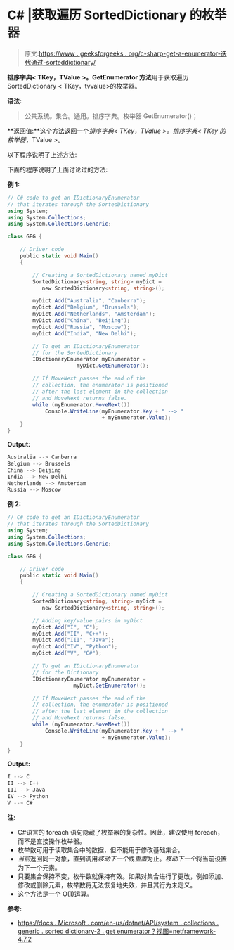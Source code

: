 # C# |获取遍历 SortedDictionary 的枚举器

> 原文:[https://www . geeksforgeeks . org/c-sharp-get-a-enumerator-迭代通过-sorteddictionary/](https://www.geeksforgeeks.org/c-sharp-get-an-enumerator-that-iterates-through-the-sorteddictionary/)

**排序字典< TKey，TValue >。GetEnumerator 方法**用于获取遍历 SortedDictionary < TKey，tvvalue>的枚举器。

**语法:**

> 公共系统。集合。通用。排序字典<tkey tvalue="">。枚举器 GetEnumerator()；</tkey>

**返回值:**这个方法返回一个*排序字典< TKey，TValue >。排序字典< TKey 的枚举器*，TValue >。

以下程序说明了上述方法:

下面的程序说明了上面讨论过的方法:

**例 1:**

```cs
// C# code to get an IDictionaryEnumerator
// that iterates through the SortedDictionary
using System;
using System.Collections;
using System.Collections.Generic;

class GFG {

    // Driver code
    public static void Main()
    {

        // Creating a SortedDictionary named myDict
        SortedDictionary<string, string> myDict = 
           new SortedDictionary<string, string>();

        myDict.Add("Australia", "Canberra");
        myDict.Add("Belgium", "Brussels");
        myDict.Add("Netherlands", "Amsterdam");
        myDict.Add("China", "Beijing");
        myDict.Add("Russia", "Moscow");
        myDict.Add("India", "New Delhi");

        // To get an IDictionaryEnumerator
        // for the SortedDictionary
        IDictionaryEnumerator myEnumerator = 
                      myDict.GetEnumerator();

        // If MoveNext passes the end of the
        // collection, the enumerator is positioned
        // after the last element in the collection
        // and MoveNext returns false.
        while (myEnumerator.MoveNext())
            Console.WriteLine(myEnumerator.Key + " --> "
                              + myEnumerator.Value);
    }
}
```

**Output:**

```cs
Australia --> Canberra
Belgium --> Brussels
China --> Beijing
India --> New Delhi
Netherlands --> Amsterdam
Russia --> Moscow

```

**例 2:**

```cs
// C# code to get an IDictionaryEnumerator
// that iterates through the SortedDictionary
using System;
using System.Collections;
using System.Collections.Generic;

class GFG {

    // Driver code
    public static void Main()
    {

        // Creating a SortedDictionary named myDict
        SortedDictionary<string, string> myDict = 
           new SortedDictionary<string, string>();

        // Adding key/value pairs in myDict
        myDict.Add("I", "C");
        myDict.Add("II", "C++");
        myDict.Add("III", "Java");
        myDict.Add("IV", "Python");
        myDict.Add("V", "C#");

        // To get an IDictionaryEnumerator
        // for the Dictionary
        IDictionaryEnumerator myEnumerator = 
                     myDict.GetEnumerator();

        // If MoveNext passes the end of the
        // collection, the enumerator is positioned
        // after the last element in the collection
        // and MoveNext returns false.
        while (myEnumerator.MoveNext())
            Console.WriteLine(myEnumerator.Key + " --> "
                              + myEnumerator.Value);
    }
}
```

**Output:**

```cs
I --> C
II --> C++
III --> Java
IV --> Python
V --> C#

```

**注:**

*   C#语言的 foreach 语句隐藏了枚举器的复杂性。因此，建议使用 foreach，而不是直接操作枚举器。
*   枚举数可用于读取集合中的数据，但不能用于修改基础集合。
*   *当前*返回同一对象，直到调用*移动下一个*或*重置*为止。*移动下一个*将当前设置为下一个元素。
*   只要集合保持不变，枚举数就保持有效。如果对集合进行了更改，例如添加、修改或删除元素，枚举数将无法恢复地失效，并且其行为未定义。
*   这个方法是一个 O(1)运算。

**参考:**

*   [https://docs . Microsoft . com/en-us/dotnet/API/system . collections . generic . sorted dictionary-2 . get enumerator？视图=netframework-4.7.2](https://docs.microsoft.com/en-us/dotnet/api/system.collections.generic.sorteddictionary-2.getenumerator?view=netframework-4.7.2)